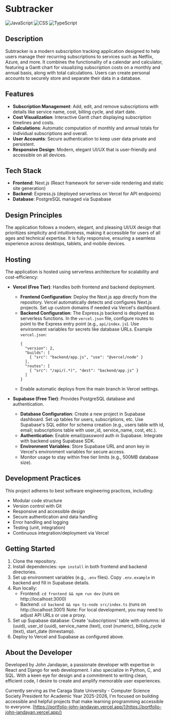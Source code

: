 # Subtracker

![JavaScript](https://img.shields.io/badge/JavaScript-yellow?style=for-the-badge&logo=javascript&labelColor=grey)
![CSS](https://img.shields.io/badge/CSS-indigo?style=for-the-badge&logo=css&labelColor=grey)
![TypeScript](https://img.shields.io/badge/TypeScript-blue?style=for-the-badge&logo=typescript&labelColor=grey)

## Description

Subtracker is a modern subscription tracking application designed to help users manage their recurring subscriptions to services such as Netflix, Azure, and more. It combines the functionality of a calendar and calculator, featuring a Gantt chart for visualizing subscription costs on a monthly and annual basis, along with total calculations. Users can create personal accounts to securely store and separate their data in a database.

## Features

- **Subscription Management**: Add, edit, and remove subscriptions with details like service name, cost, billing cycle, and start date.
- **Cost Visualization**: Interactive Gantt chart displaying subscription timelines and costs.
- **Calculations**: Automatic computation of monthly and annual totals for individual subscriptions and overall.
- **User Accounts**: Secure authentication to keep user data private and persistent.
- **Responsive Design**: Modern, elegant UI/UX that is user-friendly and accessible on all devices.

## Tech Stack

- **Frontend**: Next.js (React framework for server-side rendering and static site generation)
- **Backend**: Express.js (deployed serverless on Vercel for API endpoints)
- **Database**: PostgreSQL managed via Supabase

## Design Principles

The application follows a modern, elegant, and pleasing UI/UX design that prioritizes simplicity and intuitiveness, making it accessible for users of all ages and technical expertise. It is fully responsive, ensuring a seamless experience across desktops, tablets, and mobile devices.

## Hosting

The application is hosted using serverless architecture for scalability and cost-efficiency:

- **Vercel (Free Tier)**: Handles both frontend and backend deployment.
  - **Frontend Configuration**: Deploy the Next.js app directly from the repository. Vercel automatically detects and configures Next.js projects. Set up custom domains if needed via Vercel's dashboard.
  - **Backend Configuration**: The Express.js backend is deployed as serverless functions. In the `vercel.json` file, configure routes to point to the Express entry point (e.g., `api/index.js`). Use environment variables for secrets like database URLs. Example `vercel.json`:
    ```
    {
      "version": 2,
      "builds": [
        { "src": "backend/app.js", "use": "@vercel/node" }
      ],
      "routes": [
        { "src": "/api/(.*)", "dest": "backend/app.js" }
      ]
    }
    ```
  - Enable automatic deploys from the main branch in Vercel settings.

- **Supabase (Free Tier)**: Provides PostgreSQL database and authentication.
  - **Database Configuration**: Create a new project in Supabase dashboard. Set up tables for users, subscriptions, etc. Use Supabase's SQL editor for schema creation (e.g., users table with id, email; subscriptions table with user_id, service_name, cost, etc.).
  - **Authentication**: Enable email/password auth in Supabase. Integrate with backend using Supabase SDK.
  - **Environment Variables**: Store Supabase URL and anon key in Vercel's environment variables for secure access.
  - Monitor usage to stay within free tier limits (e.g., 500MB database size).

## Development Practices

This project adheres to best software engineering practices, including:
- Modular code structure
- Version control with Git
- Responsive and accessible design
- Secure authentication and data handling
- Error handling and logging
- Testing (unit, integration)
- Continuous integration/deployment via Vercel

## Getting Started

1. Clone the repository.
2. Install dependencies: `npm install` in both frontend and backend directories.
3. Set up environment variables (e.g., `.env` files). Copy `.env.example` in backend and fill in Supabase details.
4. Run locally: 
   - Frontend: `cd frontend && npm run dev` (runs on http://localhost:3000)
   - Backend: `cd backend && npx ts-node src/index.ts` (runs on http://localhost:3001)
   Note: For local development, you may need to adjust API URLs or use a proxy.
5. Set up Supabase database: Create 'subscriptions' table with columns: id (uuid), user_id (uuid), service_name (text), cost (numeric), billing_cycle (text), start_date (timestamp).
6. Deploy to Vercel and Supabase as configured above.

## About the Developer

Developed by John Jandayan, a passionate developer with expertise in React and Django for web development. I also specialize in Python, C, and SQL. With a keen eye for design and a commitment to writing clean, efficient code, I desire to create and amplify memorable user experiences.

Currently serving as the Caraga State University - Computer Science Society President for Academic Year 2025-2026, I'm focused on building accessible and helpful projects that make learning programming accessible to everyone. [https://portfolio-john-jandayan.vercel.app/](https://portfolio-john-jandayan.vercel.app/)